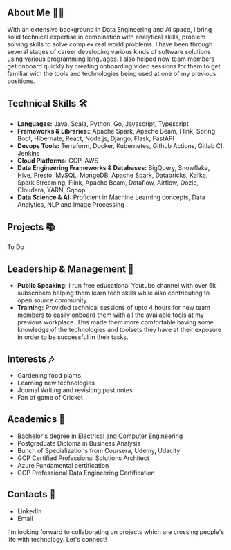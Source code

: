 ## About Me 🙋‍♂️

With an extensive background in Data Engineering and AI space, I bring solid technical expertise in combination with analytical skills, problem solving skills to solve complex real world problems. I have been through several stages of career developing various kinds of software solutions using various programming languages. I also helped new team members get onboard quickly by creating onboarding video sessions for them to get familiar with the tools and technologies being used at one of my previous positions.

## Technical Skills 🛠️

- **Languages:** Java, Scala, Python, Go, Javascript, Typescript
- **Frameworks & Libraries:**: Apache Spark, Apache Beam, Flink, Spring Boot, Hibernate, React, Node.js, Django, Flask, FastAPI
- **Devops Tools:** Terraform, Docker, Kubernetes, Github Actions, Gitlab CI, Jenkins
- **Cloud Platforms:** GCP, AWS
- **Data Engineering Frameworks & Databases:** BigQuery, Snowflake, Hive, Presto, MySQL, MongoDB, Apache Spark, Databricks, Kafka, Spark Streaming, Flink, Apache Beam, Dataflow, Airflow, Oozie, Cloudera, YARN, Sqoop
- **Data Science & AI:** Proficient in Machine Learning concepts, Data Analytics, NLP and Image Processing

## Projects 📚

To Do

## Leadership & Management 💼

- **Public Speaking:** I run free educational Youtube channel with over 5k subscribers helping them learn tech skills while also contributing to open source community.
- **Training:** Provided technical sessions of upto 4 hours for new team members to easily onboard them with all the available tools at my previous workplace. This made them more comfortable having some knowledge of the technologies and toolsets they have at their exposure in order to be successful in their tasks.

## Interests 🎶

- Gardening food plants
- Learning new technologies
- Journal Writing and revisiting past notes
- Fan of game of Cricket

## Academics 📖

- Bachelor's degree in Electrical and Computer Engineering
- Postgraduate Diploma in Business Analysis
- Bunch of Specializations from Coursera, Udemy, Udacity
- GCP Certified Professional Solutions Architect
- Azure Fundamental certification
- GCP Professional Data Engineering Certification

## Contacts 📧

- LinkedIn
- Email

I'm looking forward to collaborating on projects which are crossing people's life with technology. Let's connect! 
